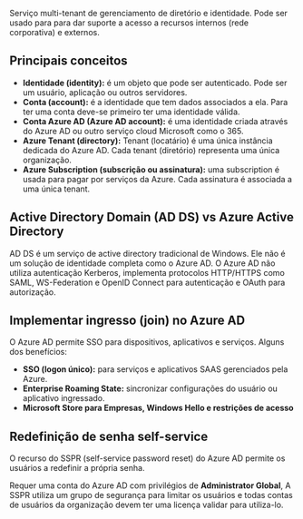 Serviço multi-tenant de gerenciamento de diretório e identidade. Pode ser usado para para dar suporte a acesso a recursos internos (rede corporativa) e externos.

## Principais conceitos

- **Identidade (identity):** é um objeto que pode ser autenticado. Pode ser um usuário, aplicação ou outros servidores.
- **Conta (account):** é a identidade que tem dados associados a ela. Para ter uma conta deve-se primeiro ter uma identidade válida.
- **Conta Azure AD (Azure AD account):** é uma identidade criada através do Azure AD ou outro serviço cloud Microsoft como o 365.
- **Azure Tenant (directory):** Tenant (locatário) é uma única instância dedicada do Azure AD. Cada tenant (diretório) representa uma única organização.
- **Azure Subscription (subscrição ou assinatura):** uma subscription é usada para pagar por serviços da Azure. Cada assinatura é associada a uma única tenant.

## Active Directory Domain (AD DS) vs Azure Active Directory

AD DS é um serviço de active directory tradicional de Windows. Ele não é um solução de identidade completa como o Azure AD. O Azure AD não utiliza autenticação Kerberos, implementa protocolos HTTP/HTTPS como SAML, WS-Federation e OpenID Connect para autenticação e OAuth para autorização.


## Implementar ingresso (join) no Azure AD

O Azure AD permite SSO para dispositivos, aplicativos e serviços. Alguns dos benefícios:

- **SSO (logon único):** para serviços e aplicativos SAAS gerenciados pela Azure.
- **Enterprise Roaming State:** sincronizar configurações do usuário ou aplicativo ingressado.
- **Microsoft Store para Empresas, Windows Hello e restrições de acesso**


## Redefinição de senha self-service 

O recurso do SSPR (self-service password reset) do Azure AD permite os usuários a redefinir a própria senha. 

Requer uma conta do Azure AD com privilégios de **Administrator Global**, A SSPR utiliza um grupo de segurança para limitar os usuários e todas contas de usuários da organização devem ter uma licença validar para utiliza-lo.